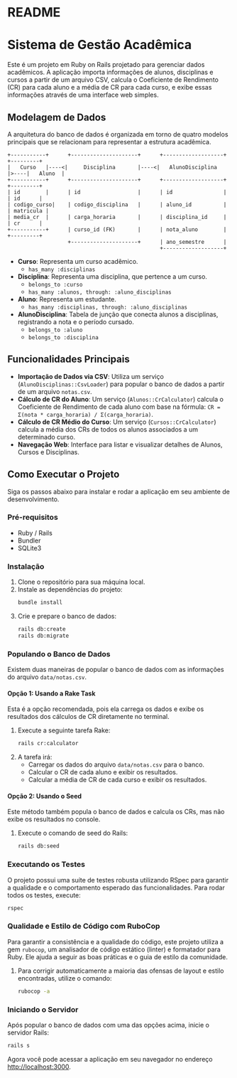 # README

# Sistema de Gestão Acadêmica

Este é um projeto em Ruby on Rails projetado para gerenciar dados acadêmicos. A aplicação importa informações de alunos, disciplinas e cursos a partir de um arquivo CSV, calcula o Coeficiente de Rendimento (CR) para cada aluno e a média de CR para cada curso, e exibe essas informações através de uma interface web simples.

## Modelagem de Dados

A arquitetura do banco de dados é organizada em torno de quatro modelos principais que se relacionam para representar a estrutura acadêmica.

```
+-----------+      +---------------------+      +-------------------+      +---------+
|   Curso   |----<|     Disciplina       |----<|   AlunoDisciplina  |>----|   Aluno  |
+-----------+      +---------------------+      +-------------------+      +---------+
| id        |      | id                  |      | id                |      | id      |
| codigo_curso|    | codigo_disciplina   |      | aluno_id          |      | matricula |
| media_cr  |      | carga_horaria       |      | disciplina_id     |      | cr      |
+-----------+      | curso_id (FK)       |      | nota_aluno        |      +---------+
                   +---------------------+      | ano_semestre      |
                                                +-------------------+
```

  * **Curso**: Representa um curso acadêmico.
      * `has_many :disciplinas`
  * **Disciplina**: Representa uma disciplina, que pertence a um curso.
      * `belongs_to :curso`
      * `has_many :alunos, through: :aluno_disciplinas`
  * **Aluno**: Representa um estudante.
      * `has_many :disciplinas, through: :aluno_disciplinas`
  * **AlunoDisciplina**: Tabela de junção que conecta alunos a disciplinas, registrando a nota e o período cursado.
      * `belongs_to :aluno`
      * `belongs_to :disciplina`

## Funcionalidades Principais

  * **Importação de Dados via CSV**: Utiliza um serviço (`AlunoDisciplinas::CsvLoader`) para popular o banco de dados a partir de um arquivo `notas.csv`.
  * **Cálculo de CR do Aluno**: Um serviço (`Alunos::CrCalculator`) calcula o Coeficiente de Rendimento de cada aluno com base na fórmula: `CR = Σ(nota * carga_horaria) / Σ(carga_horaria)`.
  * **Cálculo de CR Médio do Curso**: Um serviço (`Cursos::CrCalculator`) calcula a média dos CRs de todos os alunos associados a um determinado curso.
  * **Navegação Web**: Interface para listar e visualizar detalhes de Alunos, Cursos e Disciplinas.

## Como Executar o Projeto

Siga os passos abaixo para instalar e rodar a aplicação em seu ambiente de desenvolvimento.

### Pré-requisitos

  * Ruby / Rails
  * Bundler
  * SQLite3

### Instalação

1.  Clone o repositório para sua máquina local.
2.  Instale as dependências do projeto:
    ```sh
    bundle install
    ```
3.  Crie e prepare o banco de dados:
    ```sh
    rails db:create
    rails db:migrate
    ```

### Populando o Banco de Dados

Existem duas maneiras de popular o banco de dados com as informações do arquivo `data/notas.csv`.

#### Opção 1: Usando a Rake Task

Esta é a opção recomendada, pois ela carrega os dados e exibe os resultados dos cálculos de CR diretamente no terminal.

1.  Execute a seguinte tarefa Rake:
    ```sh
    rails cr:calculator
    ```
2.  A tarefa irá:
      * Carregar os dados do arquivo `data/notas.csv` para o banco.
      * Calcular o CR de cada aluno e exibir os resultados.
      * Calcular a média de CR de cada curso e exibir os resultados.

#### Opção 2: Usando o Seed

Este método também popula o banco de dados e calcula os CRs, mas não exibe os resultados no console.

1.  Execute o comando de seed do Rails:
    ```sh
    rails db:seed
    ```

### Executando os Testes

O projeto possui uma suíte de testes robusta utilizando RSpec para garantir a qualidade e o comportamento esperado das funcionalidades. Para rodar todos os testes, execute:

```sh
rspec
```

### Qualidade e Estilo de Código com RuboCop

Para garantir a consistência e a qualidade do código, este projeto utiliza a gem `rubocop`, um analisador de código estático (linter) e formatador para Ruby. Ele ajuda a seguir as boas práticas e o guia de estilo da comunidade.

1.  Para corrigir automaticamente a maioria das ofensas de layout e estilo encontradas, utilize o comando:

    ```sh
    rubocop -a
    ```

### Iniciando o Servidor

Após popular o banco de dados com uma das opções acima, inicie o servidor Rails:

```sh
rails s
```

Agora você pode acessar a aplicação em seu navegador no endereço [http://localhost:3000](https://www.google.com/search?q=http://localhost:3000).
